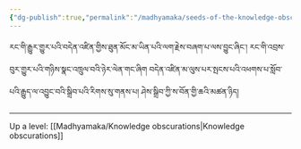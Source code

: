 ```yaml
---
{"dg-publish":true,"permalink":"/madhyamaka/seeds-of-the-knowledge-obscurations/"}
---
```


རང་གི་རྒྱུར་གྱུར་པའི་བདེན་འཛིན་གྱིས་ཐུན་མོང་མ་ཡིན་པའི་ལག་རྗེས་བཞག་པ་ལས་བྱུང་ཞིང་། རང་གི་འབྲས་བུར་གྱུར་པའི་གཉིས་སྣང་འཁྲུལ་བའི་ཉེར་ལེན་གང་ཞིག
བདེན་འཛིན་མ་ལུས་པར་སྤངས་པའི་འཕགས་པ་སློབ་པའི་རྒྱུད་ལ་འབྱུང་བའི་སྒྲིབ་པའི་རིགས་སུ་གནས་པ། ཤེས་སྒྲིབ་ཀྱི་ས་བོན་གྱི་ཆའི་མཚན་ཉིད།







---
Up a level: [[Madhyamaka/Knowledge obscurations\|Knowledge obscurations]]